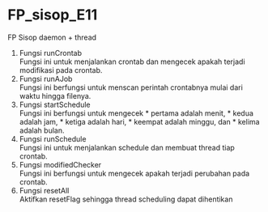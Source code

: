 # FP_sisop_E11
FP Sisop daemon + thread
1. Fungsi runCrontab<br>
Fungsi ini untuk menjalankan crontab dan mengecek apakah terjadi modifikasi pada crontab.
2. Fungsi runAJob<br>
Fungsi ini berfungsi untuk menscan perintah crontabnya mulai dari waktu hingga filenya.
3. Fungsi startSchedule<br>
Fungsi ini berfungsi untuk mengecek * pertama adalah menit, * kedua adalah jam, * ketiga adalah hari, * keempat adalah minggu, dan * kelima adalah bulan.
4. Fungsi runSchedule<br>
Fungsi ini untuk menjalankan schedule dan membuat thread tiap crontab.
5. Fungsi modifiedChecker<br>
Fungsi ini berfungsi untuk mengecek apakah terjadi perubahan pada crontab.
6. Fungsi resetAll<br>
Aktifkan resetFlag sehingga thread scheduling dapat dihentikan
